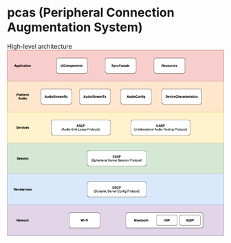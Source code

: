 # pcas (Peripheral Connection Augmentation System)
High-level architecture
![](HeadphoneSync_High_Level_Architecture.png)
